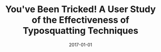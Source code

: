 ---
title: "You&apos;ve Been Tricked! A User Study of the Effectiveness of Typosquatting Techniques"
collection: publications
permalink: /publication/2017-01-01-Youve-Been-Tricked-A-User-Study-of-the-Effectiveness-of-Typosquatting-Techniques
date: 2017-01-01
venue: 'In the proceedings of 37th IEEE International Conference on Distributed Computing Systems, ICDCS 2017, Atlanta, GA, USA, June 5-8, 2017'
paperurl: 'https://doi.org/10.1109/ICDCS.2017.221'
citation: ' Jeffrey Spaulding,  Shambhu Upadhyaya,  David Mohaisen, &quot;You&amp;apos;ve Been Tricked! A User Study of the Effectiveness of Typosquatting Techniques.&quot; In the proceedings of 37th IEEE International Conference on Distributed Computing Systems, ICDCS 2017, Atlanta, GA, USA, June 5-8, 2017, 2017.'
---